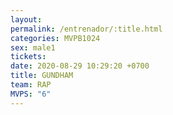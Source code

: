 ```yaml
---
layout: 
permalink: /entrenador/:title.html
categories: MVPB1024
sex: male1
tickets: 
date: 2020-08-29 10:29:20 +0700
title: GUNDHAM
team: RAP
MVPS: "6"
---
```

